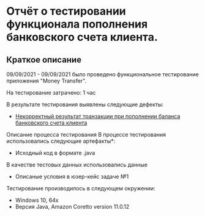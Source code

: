 # Отчёт о тестировании функционала пополнения банковского счета клиента.

## Краткое описание
09/09/2021 - 09/09/2021 было проведено функциональное тестирование приложения "Money Transfer".

На тестирование затрачено: 1 час

В результате тестирования выявлены следующие дефекты:
 * [Некорректный результат транзакции при пополнении баланса банковского счета клиента](https://github.com/FiruzKholmatov/Money_Transfer_02/issues/1#issue-999631646) 

Описание процесса тестирования
В процессе тестирования использовались следующие артефакты*:
* Исходный код в формате .java

В качестве тестовых данных использовались данные
* Описаные условия в юзер-кейс задаче №1

Тестирование производилось в следующем окружении:

* Windows 10, 64x
* Версия Java, Amazon Coretto version 11.0.12
